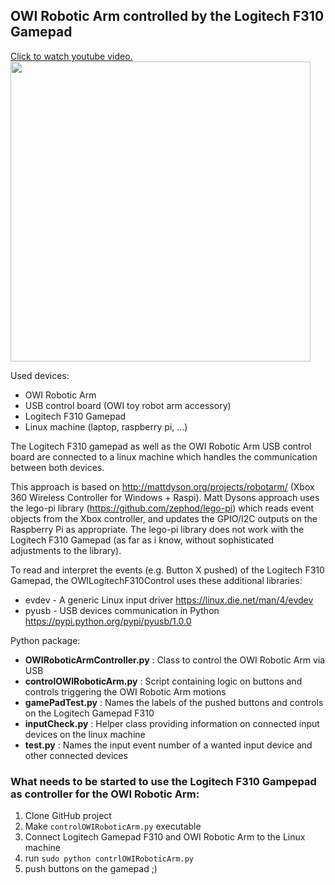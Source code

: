 ## OWI Robotic Arm controlled by the Logitech F310 Gamepad

[Click to watch youtube video. <img src="https://github.com/pastelhh/OWILogitechF310Control/blob/master/img/OWILogitechGamepadF310.jpg?raw=true" width="480">](https://www.youtube.com/watch?v=YJlikTFGr-c&feature=youtu.be "OWI Robotic arm controlled by Logitech Gamepad F310 - Click to Watch!")

Used devices:
 - OWI Robotic Arm
 - USB control board (OWI toy robot arm accessory)
 - Logitech F310 Gamepad
 - Linux machine (laptop, raspberry pi, ...)

The Logitech F310 gamepad as well as the OWI Robotic Arm USB control board are connected to a linux machine which handles the communication between both devices.


This approach is based on http://mattdyson.org/projects/robotarm/ (Xbox 360 Wireless Controller for Windows + Raspi).
Matt Dysons approach uses the lego-pi library (https://github.com/zephod/lego-pi) which reads event objects from the Xbox controller, and updates the GPIO/I2C outputs on the Raspberry Pi as appropriate. 
The lego-pi library does not work with the Logitech F310 Gamepad (as far as i know, without sophisticated adjustments to the library).

To read and interpret the events (e.g. Button X pushed) of the Logitech F310 Gamepad, the OWILogitechF310Control uses these additional libraries:
- evdev - A generic Linux input driver https://linux.die.net/man/4/evdev
- pyusb - USB devices communication in Python https://pypi.python.org/pypi/pyusb/1.0.0

Python package:
- **OWIRoboticArmController.py** : Class to control the OWI Robotic Arm via USB
- **controlOWIRoboticArm.py**    : Script containing logic on buttons and controls triggering the OWI Robotic Arm motions
- **gamePadTest.py**             : Names the labels of the pushed buttons and controls on the Logitech Gamepad F310
- **inputCheck.py**              : Helper class providing information on connected input devices on the linux machine
- **test.py**                    : Names the input event number of a wanted input device and other connected devices

 ### What needs to be started to use the Logitech F310 Gampepad as controller for the OWI Robotic Arm:
  1. Clone GitHub project
  2. Make `controlOWIRoboticArm.py` executable 
  3. Connect Logitech Gamepad F310 and OWI Robotic Arm to the Linux machine
  4. run `sudo python contrlOWIRoboticArm.py`
  5. push buttons on the gamepad ;)

